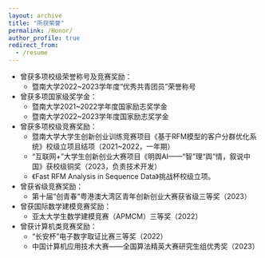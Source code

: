 ```yaml
---
layout: archive
title: "所获荣誉"
permalink: /Honor/
author_profile: true
redirect_from:
  - /resume
---
```


* 曾获多项校级荣誉称号及竞赛奖励：
  * 暨南大学2022~2023学年度“优秀共青团员”荣誉称号
* 曾获多项国家级奖学金：
  *  暨南大学2021~2022学年度国家励志奖学金
  *  暨南大学2022~2023学年度国家励志奖学金
* 曾获多项校级竞赛奖励：
  *  暨南大学大学生创新创业训练竞赛项目《基于RFM模型的客户分群优化系统》校级立项且结项（2021~2022，一年期）
  *  “互联网+”大学生创新创业大赛项目《明舆AI——“智”理“舆”情，叙说中国》获校级铜奖（2023，负责技术开发）
  *  《Fast RFM Analysis in Sequence Data》挑战杯校级立项。
* 曾获省级竞赛奖励：
  *  第十届“创青春”粤港澳大湾区青年创新创业大赛获省级三等奖（2023）
* 曾获国际数学建模竞赛奖励：
  *  亚太大学生数学建模竞赛（APMCM）三等奖（2022） 
* 曾获计算机类竞赛奖励：
  * “长安杯”电子数字取证比赛三等奖（2022）
  * 中国计算机应用技术大赛——全国算法精英大赛研究生组优秀奖（2023）  
